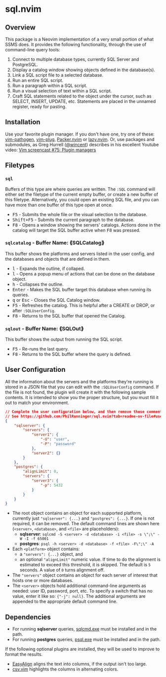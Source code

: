 # sql.nvim

## Overview

This package is a Neovim implementation of a very small portion of what SSMS does. It provides the following functionality, through the use of command-line query tools:

1. Connect to multiple database types, currently SQL Server and PostgreSQL.
1. Display a catalog window showing objects defined in the database(s).
1. Link a SQL script file to a selected database.
1. Run an entire SQL script.
1. Run a paragraph within a SQL script.
1. Run a visual selection of text within a SQL script.
1. Craft SQL statements related to the object under the cursor, such as SELECT, INSERT, UPDATE, etc. Statements are placed in the unnamed register, ready for pasting.

## Installation

Use your favorite plugin manager. If you don't have one, try one of these: [vim-pathogen](https://github.com/tpope/vim-pathogen), [vim-plug](https://github.com/junegunn/vim-plug), [Packer.nvim](https://github.com/wbthomason/packer.nvim) or [lazy.nvim](https://github.com/folke/lazy.nvim). Or, use packages and submodules, as Greg Hurrell ([@wincent](https://github.com/wincent)) describes in his excellent Youtube video: [Vim screencast #75: Plugin managers](https://www.youtube.com/watch?v=X2_R3uxDN6g)

## Filetypes

### `sql`
Buffers of this type are where queries are written. The `:SQL` command will either set the filetype of the current empty buffer, or create a new buffer of this filetype. Alternatively, you could open an existing SQL file, and you can have more than one buffer of this type open at once.

* <kbd>F5</kbd> - Submits the whole file or the visual selection to the database.
* <kbd>Shift+F5</kbd> - Submits the current paragraph to the database.
* <kbd>F8</kbd> - Opens a window showing the servers' catalogs. Actions done in the catalog will target the SQL buffer active when <kbd>F8</kbd> was pressed.

### `sqlcatalog` - Buffer Name: ⟪SQLCatalog⟫
This buffer shows the platforms and servers listed in the user config, and the databases and objects that are defined in them.

* <kbd>l</kbd> - Expands the outline, if collaped.
* <kbd>l</kbd> - Opens a popup menu of actions that can be done on the database object.
* <kbd>h</kbd> - Collapses the outline.
* <kbd>Enter</kbd> - Makes the SQL buffer target this database when running its queries.
* <kbd>q</kbd> or <kbd>Esc</kbd> - Closes the SQL Catalog window.
* <kbd>F5</kbd> - Refreshes the catalog. This is helpful after a CREATE or DROP, or after `:SQLUserConfig`.
* <kbd>F8</kbd> - Returns to the SQL buffer that opened the Catalog.

### `sqlout` - Buffer Name: ⟪SQLOut⟫
This buffer shows the output from running the SQL script.

* <kbd>F5</kbd> - Re-runs the last query.
* <kbd>F8</kbd> - Returns to the SQL buffer where the query is defined.

## User Configuration
All the information about the servers and the platforms they're running is stored in a JSON file that you can edit with the `:SQLUserConfig` command. If the file is not found, the plugin will create it with the following sample contents. It is intended to show you the proper structure, but you must fill it out to match your environment.

```json
// Complete the user configuration below, and then remove these comments.
// See https://github.com/PhilRunninger/sql.nvim?tab=readme-ov-file#user-configuration for details.
{
    "sqlserver": {
        "servers": {
            "server1": {
                "-U": "user",
                "-P": "password"
            },
            "server2": {}
        }
    },
    "postgres": {
        "alignLimit": 0,
        "servers": {
            "server3": {
                "-p": 5432
            }
        }
    }
}
```
* The root object contains an object for each supported platform, currently just `"sqlserver": {...}` and `"postgres": {...}`. If one is not required, it can be removed. The default command lines are shown here (`<server>`, `<database>`, and `<file>` are placeholders):
    * **sqlserver**: `sqlcmd -S <server> -d <database> -i <file> -s \";\" -W -I -f 65001`
    * **postgres**: `psql -h <server> -d <database> -f <file> -F\";\" -A`
* Each `<platform>` object contains:
    * a `"servers": {...}` object, and
    * an optional `"alignLimit"` numeric value. If time to do the alignment is estimated to exceed this threshold, it is skipped. The default is `5` seconds. A value of `0` turns alignment off.
* The `"servers"` object contains an object for each server of interest that hosts one or more databases.
* The `<server>` objects hold additional command-line arguments as needed: user ID, password, port, etc. To specify a switch that has no value, enter it like so: `{"-j": null}`. The additional arguments are appended to the appropriate default command line.


## Dependencies
- For running **sqlserver** queries, [sqlcmd.exe](https://learn.microsoft.com/en-us/sql/tools/sqlcmd/sqlcmd-utility?view=sql-server-ver16&tabs=go%2Cwindows&pivots=cs1-cmd) must be installed and in the path.
- For running **postgres** queries, [psql.exe](https://www.postgresql.org/docs/current/app-psql.html) must be installed and in the path.

If the following optional plugins are installed, they will be used to improve to format the results.
- [EasyAlign](https://github.com/junegunn/vim-easy-align) aligns the text into columns, if the output isn't too large.
- [csv.vim](https://github.com/chrisbra/csv.vim) highlights the columns in alternating colors.
